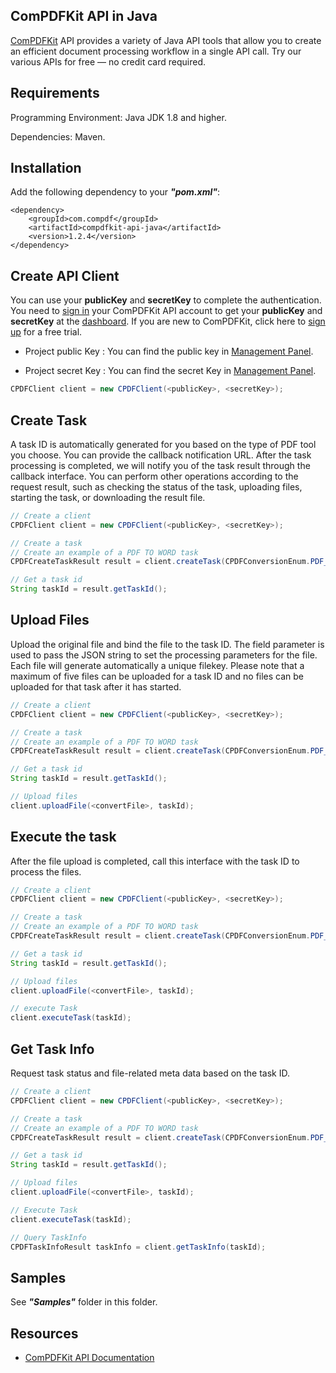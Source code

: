 ## ComPDFKit API in Java

[ComPDFKit](https://api.compdf.com/api/docs/introduction) API provides a variety of Java API tools that allow you to create an efficient document processing workflow in a single API call. Try our various APIs for free — no credit card required.



## Requirements

Programming Environment: Java JDK 1.8 and higher.

Dependencies: Maven.



## Installation

Add the following dependency to your ***"pom.xml"***:

```
<dependency>
    <groupId>com.compdf</groupId>
    <artifactId>compdfkit-api-java</artifactId>
    <version>1.2.4</version>
</dependency>
```



## Create API Client

You can use your **publicKey** and **secretKey** to complete the authentication. You need to [sign in](https://api.compdf.com/login) your ComPDFKit API account to get your **publicKey** and **secretKey** at the [dashboard](https://api-dashboard.compdf.com/api/keys). If you are new to ComPDFKit, click here to [sign up](https://api.compdf.com/signup) for a free trial.

- Project public Key : You can find the public key in [Management Panel](https://api-dashboard.compdf.com/api/keys).

- Project secret Key : You can find the secret Key in [Management Panel](https://api-dashboard.compdf.com/api/keys).

```java
CPDFClient client = new CPDFClient(<publicKey>, <secretKey>);
```



## Create Task

A task ID is automatically generated for you based on the type of PDF tool you choose. You can provide the callback notification URL. After the task processing is completed, we will notify you of the task result through the callback interface. You can perform other operations according to the request result, such as checking the status of the task, uploading files, starting the task, or downloading the result file.

```java
// Create a client
CPDFClient client = new CPDFClient(<publicKey>, <secretKey>);

// Create a task
// Create an example of a PDF TO WORD task
CPDFCreateTaskResult result = client.createTask(CPDFConversionEnum.PDF_TO_WORD.getValue());

// Get a task id
String taskId = result.getTaskId();
```



## Upload Files

Upload the original file and bind the file to the task ID. The field parameter is used to pass the JSON string to set the processing parameters for the file. Each file will generate automatically a unique filekey. Please note that a maximum of five files can be uploaded for a task ID and no files can be uploaded for that task after it has started.

```java
// Create a client
CPDFClient client = new CPDFClient(<publicKey>, <secretKey>);

// Create a task
// Create an example of a PDF TO WORD task
CPDFCreateTaskResult result = client.createTask(CPDFConversionEnum.PDF_TO_WORD.getValue());

// Get a task id
String taskId = result.getTaskId();

// Upload files
client.uploadFile(<convertFile>, taskId);
```



## Execute the task

After the file upload is completed, call this interface with the task ID to process the files.

```java
// Create a client
CPDFClient client = new CPDFClient(<publicKey>, <secretKey>);

// Create a task
// Create an example of a PDF TO WORD task
CPDFCreateTaskResult result = client.createTask(CPDFConversionEnum.PDF_TO_WORD.getValue());

// Get a task id
String taskId = result.getTaskId();

// Upload files
client.uploadFile(<convertFile>, taskId);

// execute Task
client.executeTask(taskId);
```



## Get Task Info

Request task status and file-related meta data based on the task ID.

```java
// Create a client
CPDFClient client = new CPDFClient(<publicKey>, <secretKey>);

// Create a task
// Create an example of a PDF TO WORD task
CPDFCreateTaskResult result = client.createTask(CPDFConversionEnum.PDF_TO_WORD.getValue());

// Get a task id
String taskId = result.getTaskId();

// Upload files
client.uploadFile(<convertFile>, taskId);

// Execute Task
client.executeTask(taskId);

// Query TaskInfo
CPDFTaskInfoResult taskInfo = client.getTaskInfo(taskId);
```



## Samples

See ***"Samples"*** folder in this folder.



## Resources

* [ComPDFKit API Documentation](https://api.compdf.com/api/docs/introduction)
